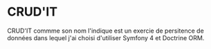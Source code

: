# CRUD'IT

CRUD'IT commme son nom l'indique est un exercie de persitence de données dans lequel j'ai choisi d'utiliser Symfony 4 et Doctrine ORM.
